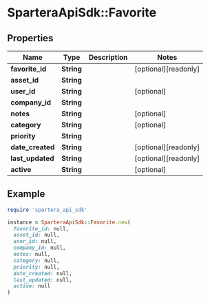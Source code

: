 # SparteraApiSdk::Favorite

## Properties

| Name | Type | Description | Notes |
| ---- | ---- | ----------- | ----- |
| **favorite_id** | **String** |  | [optional][readonly] |
| **asset_id** | **String** |  |  |
| **user_id** | **String** |  | [optional] |
| **company_id** | **String** |  |  |
| **notes** | **String** |  | [optional] |
| **category** | **String** |  | [optional] |
| **priority** | **String** |  |  |
| **date_created** | **String** |  | [optional][readonly] |
| **last_updated** | **String** |  | [optional][readonly] |
| **active** | **String** |  | [optional] |

## Example

```ruby
require 'spartera_api_sdk'

instance = SparteraApiSdk::Favorite.new(
  favorite_id: null,
  asset_id: null,
  user_id: null,
  company_id: null,
  notes: null,
  category: null,
  priority: null,
  date_created: null,
  last_updated: null,
  active: null
)
```

